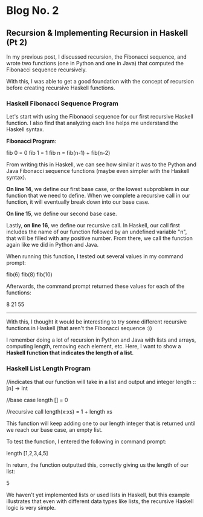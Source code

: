 # Blog No. 2
## Recursion & Implementing Recursion in Haskell (Pt 2)

In my previous post, I discussed recursion, the Fibonacci sequence, and wrote two functions (one in Python and one in Java) that computed the Fibonacci sequence recursively.

With this, I was able to get a good foundation with the concept of recursion before creating recursive Haskell functions.

### Haskell Fibonacci Sequence Program

Let's start with using the Fibonacci sequence for our first recursive Haskell function. I also find that analyzing each line helps me understand the Haskell syntax.

**Fibonacci Program**:

fib 0 = 0
fib 1 = 1
fib n = fib(n-1) + fib(n-2)

From writing this in Haskell, we can see how similar it was to the Python and Java Fibonacci sequence functions (maybe even simpler with the Haskell syntax).

**On line 14**, we define our first base case, or the lowest subproblem in our function that we need to define. When we complete a recursive call in our function, it will eventually break down into our base case.

**On line 15**, we define our second base case.

Lastly, **on line 16**, we define our recursive call. In Haskell, our call first includes the name of our function followed by an undefined variable "n", that will be filled with any positive number. From there, we call the function again like we did in Python and Java.

When running this function, I tested out several values in my command prompt:

fib(6)
fib(8)
fib(10)

Afterwards, the command prompt returned these values for each of the functions:

8
21
55

----------------------------------------------------------

With this, I thought it would be interesting to try some different recursive functions in Haskell (that aren't the Fibonacci sequence :))

I remember doing a lot of recursion in Python and Java with lists and arrays, computing length, removing each element, etc. Here, I want to show a **Haskell function  that indicates the length of a list**.

### Haskell List Length Program

//indicates that our function will take in a list and output and integer
length :: [n] -> Int

//base case
length [] = 0

//recursive call
length(x:xs) = 1 + length xs


This function will keep adding one to our length integer that is returned until we reach our base case, an empty list.

To test the function, I entered the following in command prompt:

length [1,2,3,4,5]

In return, the function outputted this, correctly giving us the length of our list:

5

We haven't yet implemented lists or used lists in Haskell, but this example illustrates that even with different data types like lists, the recursive Haskell logic is very simple.
